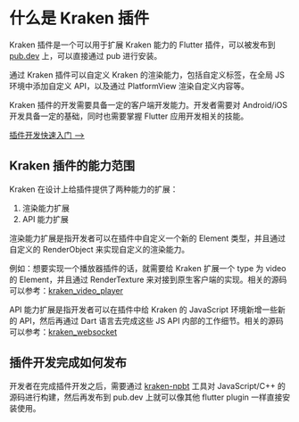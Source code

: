 # 什么是 Kraken 插件

Kraken 插件是一个可以用于扩展 Kraken 能力的 Flutter 插件，可以被发布到 [pub.dev](https://pub.dev/) 上，可以直接通过 pub 进行安装。

通过 Kraken 插件可以自定义 Kraken 的渲染能力，包括自定义标签，在全局 JS 环境中添加自定义 API，以及通过 PlatformView 渲染自定义内容等。

Kraken 插件的开发需要具备一定的客户端开发能力。开发者需要对 Android/iOS 开发具备一定的基础，同时也需要掌握 Flutter 应用开发相关的技能。

[插件开发快速入门 -->](/guide/plugin/development)

## Kraken 插件的能力范围

Kraken 在设计上给插件提供了两种能力的扩展：

1. 渲染能力扩展
2. API 能力扩展

渲染能力扩展是指开发者可以在插件中自定义一个新的 Element 类型，并且通过自定义的 RenderObject 来实现自定义的渲染能力。

例如：想要实现一个播放器插件的话，就需要给 Kraken 扩展一个 type 为 video 的 Element，并且通过 RenderTexture 来对接到原生客户端的实现。相关的源码可以参考：[kraken_video_player](https://github.com/openkraken/plugins/tree/main/packages/kraken_video_player)

API 能力扩展是指开发者可以在插件中给 Kraken 的 JavaScript 环境新增一些新的 API，然后再通过 Dart 语言去完成这些 JS API 内部的工作细节。相关的源码可以参考：[kraken_websocket](https://github.com/openkraken/plugins/tree/main/packages/kraken_websocket)

## 插件开发完成如何发布

开发者在完成插件开发之后，需要通过 [kraken-npbt](https://github.com/openkraken/native-plugin-build-tool) 工具对 JavaScript/C++ 的源码进行构建，然后再发布到 pub.dev 上就可以像其他 flutter plugin 一样直接安装使用。
